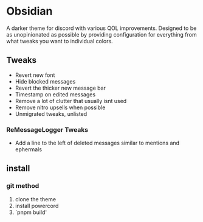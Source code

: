 # Obsidian
A darker theme for discord with various QOL improvements. Designed to be as unopinionated as possible by providing configuration for everything from what tweaks you want to individual colors.

## Tweaks
- Revert new font
- Hide blocked messages
- Revert the thicker new message bar
- Timestamp on edited messages
- Remove a lot of clutter that usually isnt used
- Remove nitro upsells when possible
- Unmigrated tweaks, unlisted

### ReMessageLogger Tweaks
- Add a line to the left of deleted messages similar to mentions and ephermals

## install
### git method 
1. clone the theme
2. install powercord
3. `pnpm build'

